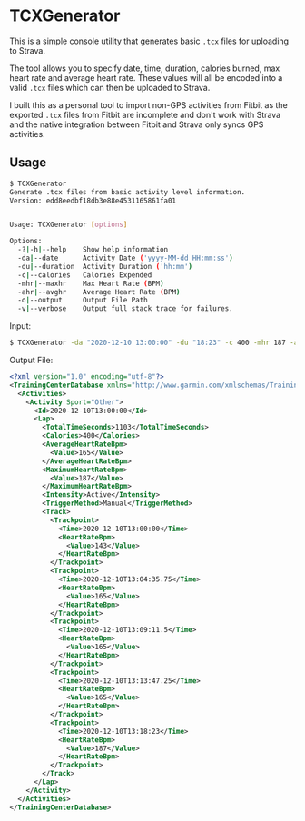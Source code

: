 # TCXGenerator

This is a simple console utility that generates basic `.tcx` files for uploading to Strava.

The tool allows you to specify date, time, duration, calories burned, max heart rate and average heart rate. These values will all be encoded into a valid `.tcx` files which can then be uploaded to Strava.

I built this as a personal tool to import non-GPS activities from Fitbit as the exported `.tcx` files from Fitbit are incomplete and don't work with Strava and the native integration between Fitbit and Strava only syncs GPS activities.

## Usage

```bash
$ TCXGenerator
Generate .tcx files from basic activity level information.
Version: edd8eedbf18db3e88e4531165861fa01


Usage: TCXGenerator [options]

Options:
  -?|-h|--help    Show help information
  -da|--date      Activity Date ('yyyy-MM-dd HH:mm:ss')
  -du|--duration  Activity Duration ('hh:mm')
  -c|--calories   Calories Expended
  -mhr|--maxhr    Max Heart Rate (BPM)
  -ahr|--avghr    Average Heart Rate (BPM)
  -o|--output     Output File Path
  -v|--verbose    Output full stack trace for failures.
```

Input:

```bash
$ TCXGenerator -da "2020-12-10 13:00:00" -du "18:23" -c 400 -mhr 187 -ahr 165
```

Output File:

```xml
<?xml version="1.0" encoding="utf-8"?>
<TrainingCenterDatabase xmlns="http://www.garmin.com/xmlschemas/TrainingCenterDatabase/v2">
  <Activities>
    <Activity Sport="Other">
      <Id>2020-12-10T13:00:00</Id>
      <Lap>
        <TotalTimeSeconds>1103</TotalTimeSeconds>
        <Calories>400</Calories>
        <AverageHeartRateBpm>
          <Value>165</Value>
        </AverageHeartRateBpm>
        <MaximumHeartRateBpm>
          <Value>187</Value>
        </MaximumHeartRateBpm>
        <Intensity>Active</Intensity>
        <TriggerMethod>Manual</TriggerMethod>
        <Track>
          <Trackpoint>
            <Time>2020-12-10T13:00:00</Time>
            <HeartRateBpm>
              <Value>143</Value>
            </HeartRateBpm>
          </Trackpoint>
          <Trackpoint>
            <Time>2020-12-10T13:04:35.75</Time>
            <HeartRateBpm>
              <Value>165</Value>
            </HeartRateBpm>
          </Trackpoint>
          <Trackpoint>
            <Time>2020-12-10T13:09:11.5</Time>
            <HeartRateBpm>
              <Value>165</Value>
            </HeartRateBpm>
          </Trackpoint>
          <Trackpoint>
            <Time>2020-12-10T13:13:47.25</Time>
            <HeartRateBpm>
              <Value>165</Value>
            </HeartRateBpm>
          </Trackpoint>
          <Trackpoint>
            <Time>2020-12-10T13:18:23</Time>
            <HeartRateBpm>
              <Value>187</Value>
            </HeartRateBpm>
          </Trackpoint>
        </Track>
      </Lap>
    </Activity>
  </Activities>
</TrainingCenterDatabase>
```
